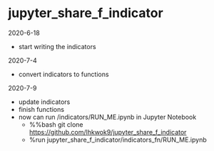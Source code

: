 # jupyter_share_f_indicator

2020-6-18 
- start writing the indicators

2020-7-4 
- convert indicators to functions

2020-7-9 
- update indicators 
- finish functions
- now can run /indicators/RUN_ME.ipynb in Jupyter Notebook
  - %%bash git clone https://github.com/lhkwok9/jupyter_share_f_indicator
  - %run jupyter_share_f_indicator/indicators_fn/RUN_ME.ipynb
